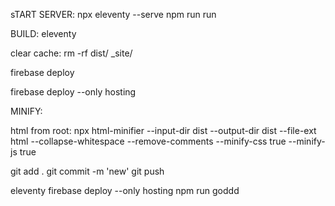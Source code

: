  
 sTART SERVER: 
npx eleventy --serve
npm run run

 BUILD: 
eleventy

clear cache: 
rm -rf dist/ _site/


firebase deploy 

firebase deploy --only hosting


MINIFY:

html from root:
npx html-minifier --input-dir dist --output-dir dist --file-ext html --collapse-whitespace --remove-comments --minify-css true --minify-js true


git add .
git commit -m 'new'
git push



eleventy  firebase deploy --only hosting 
npm run goddd